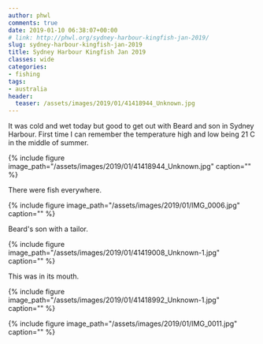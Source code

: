 ```yaml
---
author: phwl
comments: true
date: 2019-01-10 06:38:07+00:00
# link: http://phwl.org/sydney-harbour-kingfish-jan-2019/
slug: sydney-harbour-kingfish-jan-2019
title: Sydney Harbour Kingfish Jan 2019
classes: wide
categories:
- fishing
tags:
- australia
header:
  teaser: /assets/images/2019/01/41418944_Unknown.jpg
---
```





It was cold and wet today but good to get out with Beard and son in Sydney Harbour. First time I can remember the temperature high and low being 21 C in the middle of summer.





{% include figure image_path="/assets/images/2019/01/41418944_Unknown.jpg" caption="" %}





There were fish everywhere.





{% include figure image_path="/assets/images/2019/01/IMG_0006.jpg" caption="" %}





Beard's son with a tailor.





{% include figure image_path="/assets/images/2019/01/41419008_Unknown-1.jpg" caption="" %}





This was in its mouth.





{% include figure image_path="/assets/images/2019/01/41418992_Unknown-1.jpg" caption="" %}



{% include figure image_path="/assets/images/2019/01/IMG_0011.jpg" caption="" %}

